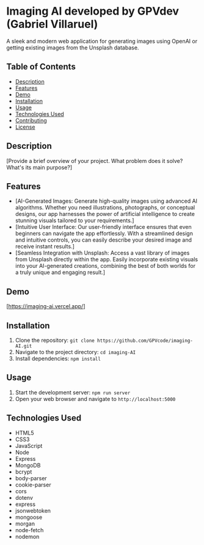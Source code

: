 # Imaging AI developed by GPVdev (Gabriel Villaruel)

A sleek and modern web application for generating images using OpenAI or getting existing images from the Unsplash database.

## Table of Contents

- [Description](#description)
- [Features](#features)
- [Demo](#demo)
- [Installation](#installation)
- [Usage](#usage)
- [Technologies Used](#technologies-used)
- [Contributing](#contributing)
- [License](#license)

## Description

[Provide a brief overview of your project. What problem does it solve? What's its main purpose?]

## Features

- [AI-Generated Images: Generate high-quality images using advanced AI algorithms. Whether you need illustrations, photographs, or conceptual designs, our app harnesses the power of artificial intelligence to create stunning visuals tailored to your requirements.]
- [Intuitive User Interface: Our user-friendly interface ensures that even beginners can navigate the app effortlessly. With a streamlined design and intuitive controls, you can easily describe your desired image and receive instant results.]
- [Seamless Integration with Unsplash: Access a vast library of images from Unsplash directly within the app. Easily incorporate existing visuals into your AI-generated creations, combining the best of both worlds for a truly unique and engaging result.]

## Demo

[https://imaging-ai.vercel.app/]

## Installation

1. Clone the repository: `git clone https://github.com/GPVcode/imaging-AI.git`
2. Navigate to the project directory: `cd imaging-AI`
3. Install dependencies: `npm install`

## Usage

1. Start the development server: `npm run server`
2. Open your web browser and navigate to `http://localhost:5000`


## Technologies Used

- HTML5
- CSS3
- JavaScript
- Node
- Express
- MongoDB
- bcrypt
- body-parser
- cookie-parser
- cors
- dotenv
- express
- jsonwebtoken
- mongoose
- morgan
- node-fetch
- nodemon

